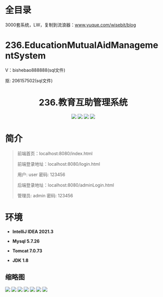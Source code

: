 # 全目录

3000套系统，LW，复制到流浪器：www.yuque.com/wisebit/blog

# 236.EducationMutualAidManagementSystem

<p>V：bishebao888888(sql文件)</p>
<p>抠: 206157502(sql文件)</p>

<p><h1 align="center">236.教育互助管理系统</h1></p>


<p align="center">
	<img src="https://img.shields.io/badge/jdk-1.8-orange.svg"/>
    <img src="https://img.shields.io/badge/springboot-5.x-lightgrey.svg"/>
    <img src="https://img.shields.io/badge/html-3.x-blue.svg"/>
    <img src="https://img.shields.io/badge/mybatis-5.x-yellow.svg"/>
</p>

# 简介
>
> 
> 
> 前端首页：localhost:8080/index.html
>
> 前端登录地址：localhost:8080/login.html
> 
> 用户: user   密码: 123456
> 
> 后端登录地址：localhost:8080/adminLogin.html
>
> 管理员: admin   密码: 123456
>

>

# 环境

- <b>IntelliJ IDEA 2021.3</b>

- <b>Mysql 5.7.26</b>

- <b>Tomcat 7.0.73</b>

- <b>JDK 1.8</b>




## 缩略图

![](https://bitwise.oss-cn-heyuan.aliyuncs.com/2024/9/10/18a9c4ff-0a82-48f2-9fb7-31661e879563.png)
![](https://bitwise.oss-cn-heyuan.aliyuncs.com/2024/9/10/4a539040-dafc-437e-ba38-2f602a4d639f.png)
![](https://bitwise.oss-cn-heyuan.aliyuncs.com/2024/9/10/8fbcc11c-b37c-4253-9942-fa8b413b95ec.png)
![](https://bitwise.oss-cn-heyuan.aliyuncs.com/2024/9/10/83ffc289-8e30-4acb-ad09-c7110c1c5956.png)
![](https://bitwise.oss-cn-heyuan.aliyuncs.com/2024/9/10/2a2dd30a-cc43-4e69-ab4f-623a8d51f843.png)
![](https://bitwise.oss-cn-heyuan.aliyuncs.com/2024/9/10/86c91205-5efd-482d-ac3f-bba27788eb0d.png)
![](https://bitwise.oss-cn-heyuan.aliyuncs.com/2024/9/10/51b56bbf-561d-4b5f-9dff-088e083e3009.png)






